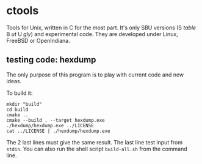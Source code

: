 # ctools

Tools for Unix, written in C for the most part. It's only SBU versions (S _table_ B _ut_ U _gly_) and experimental code. They are developed under Linux, FreeBSD or OpenIndiana. 

## testing code: hexdump

The only purpose of this program is to play with current code
and new ideas.

To build it:

```shell script
mkdir "build"
cd build
cmake ..
cmake --build . --target hexdump.exe
./hexdump/hexdump.exe ../LICENSE
cat ../LICENSE | ./hexdump/hexdump.exe
```

The 2 last lines must give the same result. The last line test input from `stdin`. You can also run the shell script
 `build-all.sh` from the command line.
